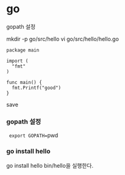 # go

gopath 설정 

mkdir -p go/src/hello
vi go/src/hello/hello.go

```
package main

import (
  "fmt"
)

func main() {
  fmt.Printf("good")
}

```
save 

### gopath 설정 
`
export GOPATH=`pwd`
`

### go install hello
go install hello
bin/hello을 실행한다. 
